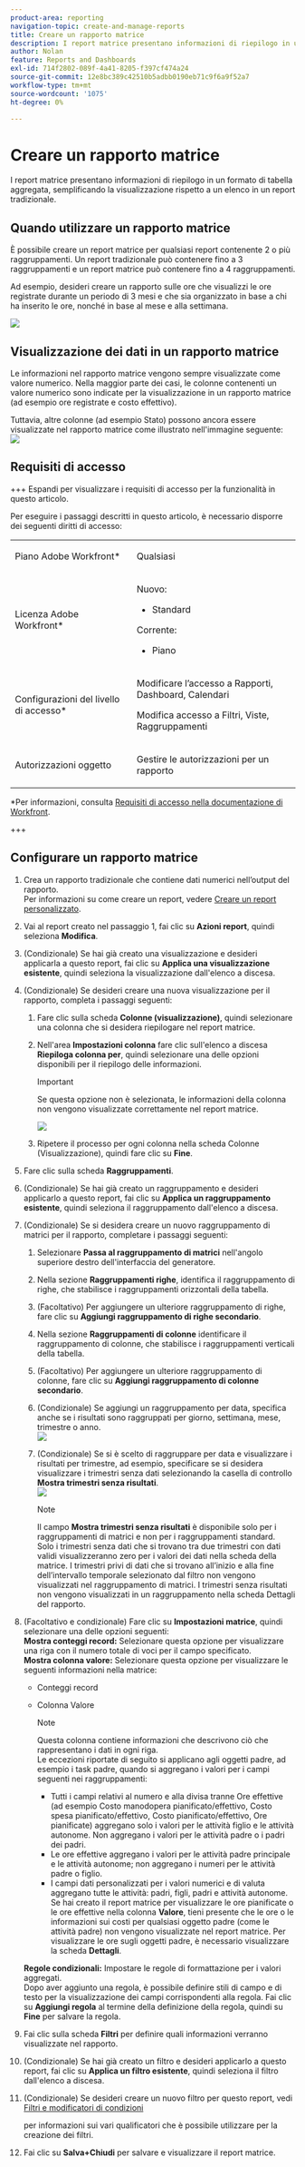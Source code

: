 ```yaml
---
product-area: reporting
navigation-topic: create-and-manage-reports
title: Creare un rapporto matrice
description: I report matrice presentano informazioni di riepilogo in un formato di tabella aggregata, semplificando la visualizzazione rispetto a un elenco in un report tradizionale.
author: Nolan
feature: Reports and Dashboards
exl-id: 714f2802-089f-4a41-8205-f397cf474a24
source-git-commit: 12e8bc389c42510b5adbb0190eb71c9f6a9f52a7
workflow-type: tm+mt
source-wordcount: '1075'
ht-degree: 0%

---
```


# Creare un rapporto matrice

I report matrice presentano informazioni di riepilogo in un formato di tabella aggregata, semplificando la visualizzazione rispetto a un elenco in un report tradizionale.

## Quando utilizzare un rapporto matrice

È possibile creare un report matrice per qualsiasi report contenente 2 o più raggruppamenti. Un report tradizionale può contenere fino a 3 raggruppamenti e un report matrice può contenere fino a 4 raggruppamenti.

Ad esempio, desideri creare un rapporto sulle ore che visualizzi le ore registrate durante un periodo di 3 mesi e che sia organizzato in base a chi ha inserito le ore, nonché in base al mese e alla settimana.

![](assets/report-matrix-overview-350x123.png)

## Visualizzazione dei dati in un rapporto matrice

Le informazioni nel rapporto matrice vengono sempre visualizzate come valore numerico. Nella maggior parte dei casi, le colonne contenenti un valore numerico sono indicate per la visualizzazione in un rapporto matrice (ad esempio ore registrate e costo effettivo).

Tuttavia, altre colonne (ad esempio Stato) possono ancora essere visualizzate nel rapporto matrice come illustrato nell&#39;immagine seguente:\
![](assets/report-matrix-status-350x73.png)

## Requisiti di accesso

+++ Espandi per visualizzare i requisiti di accesso per la funzionalità in questo articolo.

Per eseguire i passaggi descritti in questo articolo, è necessario disporre dei seguenti diritti di accesso:

<table style="table-layout:auto"> 
 <col> 
 <col> 
 <tbody> 
  <tr> 
   <td role="rowheader">Piano Adobe Workfront*</td> 
   <td> <p>Qualsiasi</p> </td> 
  </tr> 
  <tr> 
   <td role="rowheader">Licenza Adobe Workfront*</td> 
      <td> 
      <p>Nuovo:</p>
         <ul>
         <li><p>Standard</p></li>
         </ul>
      <p>Corrente:</p>
         <ul>
         <li><p>Piano</p></li>
         </ul>
   </td>
  </tr> 
  <tr> 
   <td role="rowheader">Configurazioni del livello di accesso*</td> 
   <td><p>Modificare l’accesso a Rapporti, Dashboard, Calendari</p> <p>Modifica accesso a Filtri, Viste, Raggruppamenti</p></td> 
  </tr> 
  <tr> 
   <td role="rowheader">Autorizzazioni oggetto</td> 
   <td> <p>Gestire le autorizzazioni per un rapporto</p></td> 
  </tr> 
 </tbody> 
</table>

*Per informazioni, consulta [Requisiti di accesso nella documentazione di Workfront](/help/quicksilver/administration-and-setup/add-users/access-levels-and-object-permissions/access-level-requirements-in-documentation.md).

+++

## Configurare un rapporto matrice

1. Crea un rapporto tradizionale che contiene dati numerici nell’output del rapporto.\
   Per informazioni su come creare un report, vedere [Creare un report personalizzato](../../../reports-and-dashboards/reports/creating-and-managing-reports/create-custom-report.md).

1. Vai al report creato nel passaggio 1, fai clic su **Azioni report**, quindi seleziona **Modifica**.

1. (Condizionale) Se hai già creato una visualizzazione e desideri applicarla a questo report, fai clic su **Applica una visualizzazione esistente**, quindi seleziona la visualizzazione dall&#39;elenco a discesa.
1. (Condizionale) Se desideri creare una nuova visualizzazione per il rapporto, completa i passaggi seguenti:

   1. Fare clic sulla scheda **Colonne (visualizzazione)**, quindi selezionare una colonna che si desidera riepilogare nel report matrice.
   1. Nell&#39;area **Impostazioni colonna** fare clic sull&#39;elenco a discesa **Riepiloga colonna per**, quindi selezionare una delle opzioni disponibili per il riepilogo delle informazioni.

      >[!IMPORTANT]
      >
      >Se questa opzione non è selezionata, le informazioni della colonna non vengono visualizzate correttamente nel report matrice.

      ![](assets/qs-report-matrix-summarized-350x392.png)

   1. Ripetere il processo per ogni colonna nella scheda Colonne (Visualizzazione), quindi fare clic su **Fine**.

1. Fare clic sulla scheda **Raggruppamenti**.
1. (Condizionale) Se hai già creato un raggruppamento e desideri applicarlo a questo report, fai clic su **Applica un raggruppamento esistente**, quindi seleziona il raggruppamento dall&#39;elenco a discesa.
1. (Condizionale) Se si desidera creare un nuovo raggruppamento di matrici per il rapporto, completare i passaggi seguenti:

   1. Selezionare **Passa al raggruppamento di matrici** nell&#39;angolo superiore destro dell&#39;interfaccia del generatore.
   1. Nella sezione **Raggruppamenti righe**, identifica il raggruppamento di righe, che stabilisce i raggruppamenti orizzontali della tabella.
   1. (Facoltativo) Per aggiungere un ulteriore raggruppamento di righe, fare clic su **Aggiungi raggruppamento di righe secondario**.
   1. Nella sezione **Raggruppamenti di colonne** identificare il raggruppamento di colonne, che stabilisce i raggruppamenti verticali della tabella.
   1. (Facoltativo) Per aggiungere un ulteriore raggruppamento di colonne, fare clic su **Aggiungi raggruppamento di colonne secondario**.
   1. (Condizionale) Se aggiungi un raggruppamento per data, specifica anche se i risultati sono raggruppati per giorno, settimana, mese, trimestre o anno.\
      ![](assets/qs-grouping-by-date-options-for-matrix-report-350x450.png)

   1. (Condizionale) Se si è scelto di raggruppare per data e visualizzare i risultati per trimestre, ad esempio, specificare se si desidera visualizzare i trimestri senza dati selezionando la casella di controllo **Mostra trimestri senza risultati**.\
      ![](assets/qs-show-quarters-with-no-results-on-matrix-report-350x175.png)

      >[!NOTE]
      >
      >Il campo **Mostra trimestri senza risultati** è disponibile solo per i raggruppamenti di matrici e non per i raggruppamenti standard.\
      >Solo i trimestri senza dati che si trovano tra due trimestri con dati validi visualizzeranno zero per i valori dei dati nella scheda della matrice. I trimestri privi di dati che si trovano all’inizio e alla fine dell’intervallo temporale selezionato dal filtro non vengono visualizzati nel raggruppamento di matrici. I trimestri senza risultati non vengono visualizzati in un raggruppamento nella scheda Dettagli del rapporto.

1. (Facoltativo e condizionale) Fare clic su **Impostazioni matrice**, quindi selezionare una delle opzioni seguenti:\
   **Mostra conteggi record:** Selezionare questa opzione per visualizzare una riga con il numero totale di voci per il campo specificato.\
   **Mostra colonna valore:** Selezionare questa opzione per visualizzare le seguenti informazioni nella matrice:

   * Conteggi record
   * Colonna Valore

     >[!NOTE]
     >
     >Questa colonna contiene informazioni che descrivono ciò che rappresentano i dati in ogni riga.\
     >Le eccezioni riportate di seguito si applicano agli oggetti padre, ad esempio i task padre, quando si aggregano i valori per i campi seguenti nei raggruppamenti:
     >
     >   
     >   
     >   * Tutti i campi relativi al numero e alla divisa tranne Ore effettive (ad esempio Costo manodopera pianificato/effettivo, Costo spesa pianificato/effettivo, Costo pianificato/effettivo, Ore pianificate) aggregano solo i valori per le attività figlio e le attività autonome. Non aggregano i valori per le attività padre o i padri dei padri.
     >   * Le ore effettive aggregano i valori per le attività padre principale e le attività autonome; non aggregano i numeri per le attività padre o figlio.
     >   * I campi dati personalizzati per i valori numerici e di valuta aggregano tutte le attività: padri, figli, padri e attività autonome. Se hai creato il report matrice per visualizzare le ore pianificate o le ore effettive nella colonna **Valore**, tieni presente che le ore o le informazioni sui costi per qualsiasi oggetto padre (come le attività padre) non vengono visualizzate nel report matrice. Per visualizzare le ore sugli oggetti padre, è necessario visualizzare la scheda **Dettagli**.
     >   
     >   
     >

   **Regole condizionali:** Impostare le regole di formattazione per i valori aggregati.\
   Dopo aver aggiunto una regola, è possibile definire stili di campo e di testo per la visualizzazione dei campi corrispondenti alla regola. Fai clic su **Aggiungi regola** al termine della definizione della regola, quindi su **Fine** per salvare la regola.

1. Fai clic sulla scheda **Filtri** per definire quali informazioni verranno visualizzate nel rapporto.
1. (Condizionale) Se hai già creato un filtro e desideri applicarlo a questo report, fai clic su **Applica un filtro esistente**, quindi seleziona il filtro dall&#39;elenco a discesa.
1. (Condizionale) Se desideri creare un nuovo filtro per questo report, vedi [Filtri e modificatori di condizioni](../../../reports-and-dashboards/reports/reporting-elements/filter-condition-modifiers.md)

   <!--
   <MadCap:conditionalText data-mc-conditions="QuicksilverOrClassic.Draft mode">
   and
   <a href="../../../reports-and-dashboards/reports/reporting-elements/advanced-filter-condition-qualifiers.md" class="MCXref xref">Advanced Filter and condition qualifiers </a>
   </MadCap:conditionalText>
   -->

   per informazioni sui vari qualificatori che è possibile utilizzare per la creazione dei filtri.

1. Fai clic su **Salva+Chiudi** per salvare e visualizzare il report matrice.
